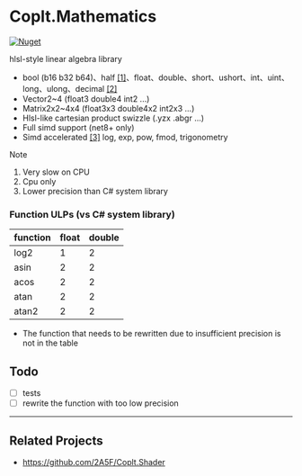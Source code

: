 # Coplt.Mathematics

[![Nuget](https://img.shields.io/nuget/v/Coplt.Mathematics)](https://www.nuget.org/packages/Coplt.Mathematics/)

hlsl-style linear algebra library

- bool (b16 b32 b64)、half [[1]](#note-1)、float、double、short、ushort、int、uint、long、ulong、decimal [[2]](#note-2)
- Vector2~4 (float3 double4 int2 ...)
- Matrix2x2~4x4 (float3x3 double4x2 int2x3 ...)
- Hlsl-like cartesian product swizzle (.yzx .abgr ...)
- Full simd support (net8+ only)
- Simd accelerated [[3]](#note-3) log, exp, pow, fmod, trigonometry

> [!NOTE]
> <a name="note-1"></a>
> 1. Very slow on CPU
> <a name="note-2"></a>
> 2. Cpu only
> <a name="note-3"></a>
> 3. Lower precision than C# system library

### Function ULPs (vs C# system library)

| function | float | double |
|----------|-------|--------|
| log2     |   1   |   2    |
| asin     |   2   |   2    |
| acos     |   2   |   2    |
| atan     |   2   |   2    |
| atan2    |   2   |   2    |

- The function that needs to be rewritten due to insufficient precision is not in the table

## Todo

- [ ] tests
- [ ] rewrite the function with too low precision

---

## Related Projects

- https://github.com/2A5F/Coplt.Shader
